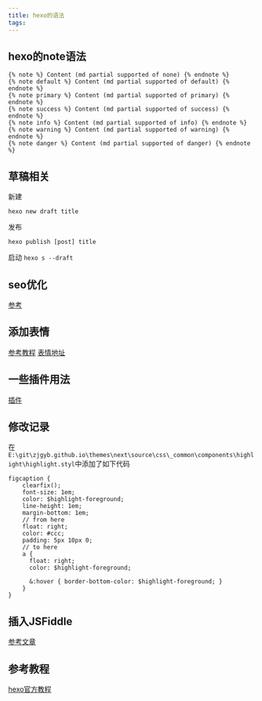 ```yaml
---
title: hexo的语法
tags:
---
```


## hexo的note语法
```
{% note %} Content (md partial supported of none) {% endnote %}
{% note default %} Content (md partial supported of default) {% endnote %}
{% note primary %} Content (md partial supported of primary) {% endnote %}
{% note success %} Content (md partial supported of success) {% endnote %}
{% note info %} Content (md partial supported of info) {% endnote %}
{% note warning %} Content (md partial supported of warning) {% endnote %}
{% note danger %} Content (md partial supported of danger) {% endnote %}
```

## 草稿相关
新建
``` hexo
hexo new draft title
```
发布
``` hexo
hexo publish [post] title
```
启动
`hexo s --draft`

## seo优化
[参考](https://hjptriplebee.github.io/hexo%E7%9A%84SEO%E6%96%B9%E6%B3%95.html/ '参考博客')

## 添加表情

[参考教程](https://novnan.github.io/Hexo/emojis-for-hexo-next/)
[表情地址](https://www.webpagefx.com/tools/emoji-cheat-sheet/)

## 一些插件用法

[插件](https://hexo.io/docs/tag-plugins.html)

## 修改记录

在`E:\git\zjgyb.github.io\themes\next\source\css\_common\components\highlight\highlight.styl`中添加了如下代码

``` styl
figcaption {
    clearfix();
    font-size: 1em;
    color: $highlight-foreground;
    line-height: 1em;
    margin-bottom: 1em;
    // from here
    float: right;
    color: #ccc;
    padding: 5px 10px 0;
    // to here
    a {
      float: right;
      color: $highlight-foreground;

      &:hover { border-bottom-color: $highlight-foreground; }
    }
}
```

## 插入JSFiddle

[参考文章](http://www.missfli.com/2018/05/29/github-hexo-next-04.html)

## 参考教程
[hexo官方教程](https://hexo.io/zh-cn/docs/ 'hexo官方教程')